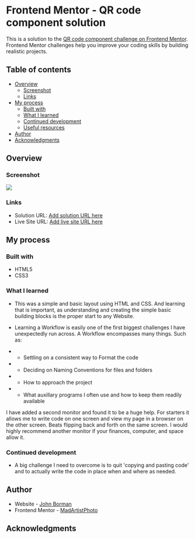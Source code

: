 # Frontend Mentor - QR code component solution

This is a solution to the [QR code component challenge on Frontend Mentor](https://www.frontendmentor.io/challenges/qr-code-component-iux_sIO_H). Frontend Mentor challenges help you improve your coding skills by building realistic projects. 

## Table of contents

- [Overview](#overview)
  - [Screenshot](#screenshot)
  - [Links](#links)
- [My process](#my-process)
  - [Built with](#built-with)
  - [What I learned](#what-i-learned)
  - [Continued development](#continued-development)
  - [Useful resources](#useful-resources)
- [Author](#author)
- [Acknowledgments](#acknowledgments)


## Overview

### Screenshot

![](./screenshot.jpg)

### Links

- Solution URL: [Add solution URL here](https://your-solution-url.com)
- Live Site URL: [Add live site URL here](https://your-live-site-url.com)

## My process

### Built with

- HTML5
- CSS3

### What I learned

- This was a simple and basic layout using HTML and CSS. And learning that is important, as understanding and creating the simple basic building blocks is the proper start to any Website.

- Learning a Workflow is easily one of the first biggest challenges I have unexpectedly run across. A Workflow encompasses many things. Such as:
 - - Settling on a consistent way to Format the code
 - - Deciding on Naming Conventions for files and folders
 - - How to approach the project
 - - What auxillary programs I often use and how to keep them readily available

 I have added a second monitor and found it to be a huge help. For starters it allows me to write code on one screen and view my page in a browser on the other screen. Beats flipping back and forth on the same screen. I would highly recommend another monitor if your finances, computer, and space allow it.
 
### Continued development

- A big challenge I need to overcome is to quit 'copying and pasting code' and to actually write the code in place when and where as needed.

## Author

- Website - [John Borman](https://madartistphoto.github.io/Landing-Page/)
- Frontend Mentor - [MadArtistPhoto](https://www.frontendmentor.io/profile/MadArtistPhoto)


## Acknowledgments


